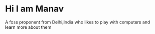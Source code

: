 # Hi I am Manav

A foss proponent from Delhi,India who likes to play with computers and learn more about them <br>



